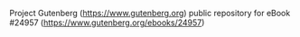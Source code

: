Project Gutenberg (https://www.gutenberg.org) public repository for eBook #24957 (https://www.gutenberg.org/ebooks/24957)

